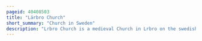 ```yaml
---
pageid: 40408503
title: "Lärbro Church"
short_summary: "Church in Sweden"
description: "Lrbro Church is a medieval Church in Lrbro on the swedish Island of Gotland. The Church is located in a former strategically important Place as demonstrated by the adjacent fortified Tower. The now visible gothic Church replaced an earlier romanesque Church during the 13th and 14th Century. The Cemetery of the Church contains several Graves of nazi Concentration Camp Victims who were taken to a Field Hospital in Lrbro during and after World War Ii."
---
```

